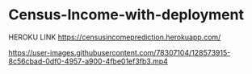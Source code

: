 # Census-Income-with-deployment
HEROKU LINK https://censusincomeprediction.herokuapp.com/


https://user-images.githubusercontent.com/78307104/128573915-8c56cbad-0df0-4957-a900-4fbe01ef3fb3.mp4



